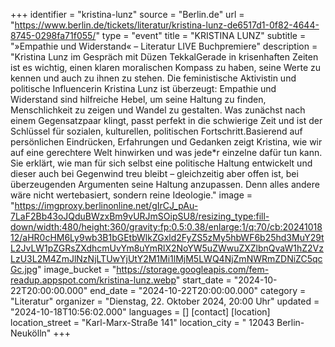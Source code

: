 +++
identifier = "kristina-lunz"
source = "Berlin.de"
url = "https://www.berlin.de/tickets/literatur/kristina-lunz-de6517d1-0f82-4644-8745-0298fa71f055/"
type = "event"
title = "KRISTINA LUNZ"
subtitle = "»Empathie und Widerstand« – Literatur LIVE Buchpremiere"
description = "Kristina Lunz im Gespräch mit Düzen TekkalGerade in krisenhaften Zeiten ist es wichtig, einen klaren moralischen Kompass zu haben, seine Werte zu kennen und auch zu ihnen zu stehen. Die feministische Aktivistin und politische Influencerin Kristina Lunz ist überzeugt: Empathie und Widerstand sind hilfreiche Hebel, um seine Haltung zu finden, Menschlichkeit zu zeigen und Wandel zu gestalten. Was zunächst nach einem Gegensatzpaar klingt, passt perfekt in die schwierige Zeit und ist der Schlüssel für sozialen, kulturellen, politischen Fortschritt.Basierend auf persönlichen Eindrücken, Erfahrungen und Gedanken zeigt Kristina, wie wir auf eine gerechtere Welt hinwirken und was jede*r einzelne dafür tun kann. Sie erklärt, wie man für sich selbst eine politische Haltung entwickelt und dieser auch bei Gegenwind treu bleibt – gleichzeitig aber offen ist, bei überzeugenden Argumenten seine Haltung anzupassen. Denn alles andere wäre nicht wertebasiert, sondern reine Ideologie."
image = "https://imgproxy.berlinonline.net/gIrCJ_pAu-7LaF2Bb43oJQduBWzxBm9vURJmSOipSU8/resizing_type:fill-down/width:480/height:360/gravity:fp:0.5:0.38/enlarge:1/q:70/cb:2024101812/aHR0cHM6Ly9wb3B1bGEtbWlkZGxld2FyZS5zMy5hbWF6b25hd3MuY29tL2JvLW1pZGRsZXdhcmUvYm8uYmRlX2NoYW5uZWwuZXZlbnQvaW1hZ2VzLzU3L2M4ZmJlNzNjLTUwYjUtY2M1Mi1lMjM5LWQ4NjZmNWRmZDNiZC5qcGc.jpg"
image_bucket = "https://storage.googleapis.com/fem-readup.appspot.com/kristina-lunz.webp"
start_date = "2024-10-22T20:00:00.000"
end_date = "2024-10-22T20:00:00.000"
category = "Literatur"
organizer = "Dienstag, 22. Oktober 2024, 20:00 Uhr"
updated = "2024-10-18T10:56:02.000"
languages = []
[contact]
[location]
location_street = "Karl-Marx-Straße 141"
location_city = " 12043 Berlin-Neukölln"
+++